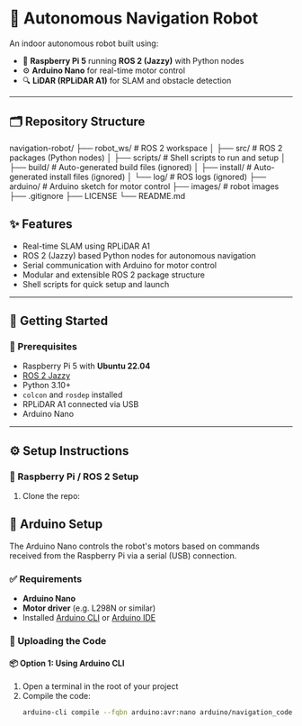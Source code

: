 # 🤖 Autonomous Navigation Robot

An indoor autonomous robot built using:
- 🧠 **Raspberry Pi 5** running **ROS 2 (Jazzy)** with Python nodes
- ⚙️ **Arduino Nano** for real-time motor control
- 🔍 **LiDAR (RPLiDAR A1)** for SLAM and obstacle detection

---

## 🗂️ Repository Structure
navigation-robot/
├── robot_ws/ # ROS 2 workspace
│ ├── src/ # ROS 2 packages (Python nodes)
│ ├── scripts/ # Shell scripts to run and setup
│ ├── build/ # Auto-generated build files (ignored)
│ ├── install/ # Auto-generated install files (ignored)
│ └── log/ # ROS logs (ignored)
├── arduino/ # Arduino sketch for motor control
├── images/ # robot images 
├── .gitignore
├── LICENSE
└── README.md

## ✨ Features

- Real-time SLAM using RPLiDAR A1
- ROS 2 (Jazzy) based Python nodes for autonomous navigation
- Serial communication with Arduino for motor control
- Modular and extensible ROS 2 package structure
- Shell scripts for quick setup and launch

---

## 🚀 Getting Started

### 🔧 Prerequisites

- Raspberry Pi 5 with **Ubuntu 22.04**
- [ROS 2 Jazzy](https://docs.ros.org/en/jazzy/Installation.html)
- Python 3.10+
- `colcon` and `rosdep` installed
- RPLiDAR A1 connected via USB
- Arduino Nano 

---

## ⚙️ Setup Instructions

### 🧠 Raspberry Pi / ROS 2 Setup

1. Clone the repo:

## 🔌 Arduino Setup

The Arduino Nano controls the robot's motors based on commands received from the Raspberry Pi via a serial (USB) connection.

### ✅ Requirements

- **Arduino Nano**
- **Motor driver** (e.g. L298N or similar)
- Installed [Arduino CLI](https://arduino.github.io/arduino-cli/latest/installation/) or [Arduino IDE](https://www.arduino.cc/en/software)

### 🔧 Uploading the Code

#### 📦 Option 1: Using Arduino CLI

1. Open a terminal in the root of your project
2. Compile the code:
   ```bash
   arduino-cli compile --fqbn arduino:avr:nano arduino/navigation_code.ino

